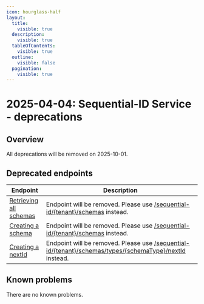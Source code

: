 ```yaml
---
icon: hourglass-half
layout:
  title:
    visible: true
  description:
    visible: true
  tableOfContents:
    visible: true
  outline:
    visible: false
  pagination:
    visible: true
---
```

# 2025-04-04: Sequential-ID Service - deprecations

## Overview

All deprecations will be removed on 2025-10-01.

## Deprecated endpoints

| Endpoint                                                                                        | Description                                                                                                                                                                               |
|-------------------------------------------------------------------------------------------------|-------------------------------------------------------------------------------------------------------------------------------------------------------------------------------------------|
| [Retrieving all schemas](https://emporix.gitbook.io/documentation-portal/api-references/utilities/sequential-id/api-reference/sequential-ids-management#get-sequential-id-sequenceschemas)  | Endpoint will be removed. Please use [/sequential-id/{tenant}/schemas](https://emporix.gitbook.io/documentation-portal/api-references/utilities/sequential-id/api-reference/sequential-ids-management#get-sequential-id-tenant-schemas) instead.                              |
| [Creating a schema](https://emporix.gitbook.io/documentation-portal/api-references/utilities/sequential-id/api-reference/sequential-ids-management#post-sequential-id-sequenceschemas)         | Endpoint will be removed. Please use [/sequential-id/{tenant}/schemas](https://emporix.gitbook.io/documentation-portal/api-references/utilities/sequential-id/api-reference/sequential-ids-management#post-sequential-id-tenant-schemas) instead.                                |
| [Creating a nextId](https://emporix.gitbook.io/documentation-portal/api-references/utilities/sequential-id/api-reference/sequential-ids-management#post-sequential-id-sequenceschemas-sequenceschema-nextids)         | Endpoint will be removed. Please use [/sequential-id/{tenant}/schemas/types/{schemaType}/nextId](https://emporix.gitbook.io/documentation-portal/api-references/utilities/sequential-id/api-reference/sequential-ids-management#post-sequential-id-tenant-schemas-types-schematype-nextid) instead. |

## Known problems

There are no known problems.